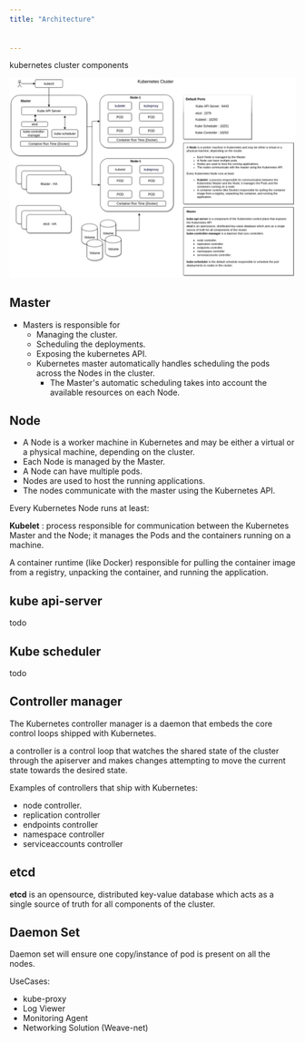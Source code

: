 ```yaml
---
title: "Architecture"


---
```



kubernetes cluster components

![arc](/images/k8s/k8sArc.png)

## Master

* Masters is responsible for
  * Managing the cluster.
  * Scheduling the deployments.
  * Exposing the kubernetes API.
  * Kubernetes master automatically handles scheduling the pods across the Nodes in the cluster.
    * The Master's automatic scheduling takes into account the available resources on each Node.

## Node

* A Node is a worker machine in Kubernetes and may be either a virtual or a physical machine, depending on the cluster.
* Each Node is managed by the Master.
* A Node can have multiple pods.
* Nodes are used to host the running applications.
* The nodes communicate with the master using the Kubernetes API.

Every Kubernetes Node runs at least:

__Kubelet__  : process responsible for communication between the Kubernetes Master and the Node; it manages the Pods and the containers running on a machine.

A container runtime (like Docker) responsible for pulling the container image from a registry, unpacking the container, and running the application.

## kube api-server

todo

## Kube scheduler

todo

## Controller manager

The Kubernetes controller manager is a daemon that embeds the core control loops shipped with Kubernetes.

a controller is a control loop that watches the shared state of the cluster through the apiserver and makes changes attempting to move the current state towards the desired state.

Examples of controllers that ship with Kubernetes:

* node controller.
* replication controller
* endpoints controller
* namespace controller
* serviceaccounts controller

## etcd

__etcd__ is an opensource, distributed key-value database which acts as a single source of truth for all components of the cluster.

## Daemon Set

Daemon set will ensure one copy/instance of pod is present on all the nodes.

UseCases:

* kube-proxy
* Log Viewer
* Monitoring Agent
* Networking Solution (Weave-net)
